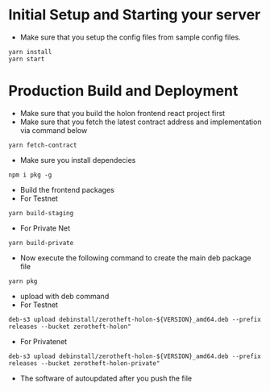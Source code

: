 # Initial Setup and Starting your server

* Make sure that you setup the config files from sample config files.
```
yarn install
yarn start
```

# Production Build and Deployment
* Make sure that you build the holon frontend react project first
* Make sure that you fetch the latest contract address and implementation via command below
```
yarn fetch-contract

```
* Make sure you install dependecies
```
npm i pkg -g
```
* Build the frontend packages
* For Testnet
```
yarn build-staging
```
* For Private Net
```
yarn build-private
```
* Now execute the following command to create the main deb package file
```
yarn pkg
```
* upload with deb command
* For Testnet
```
deb-s3 upload debinstall/zerotheft-holon-${VERSION}_amd64.deb --prefix releases --bucket zerotheft-holon"
```
* For Privatenet
```
deb-s3 upload debinstall/zerotheft-holon-${VERSION}_amd64.deb --prefix releases --bucket zerotheft-holon-private"
```

* The software of autoupdated after you push the file